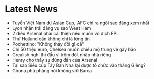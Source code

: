 # Latest News
-  Tuyển Việt Nam dự Asian Cup, AFC chỉ ra ngôi sao đáng xem nhất
-  Lyon nhận trái đắng vụ sao West Ham
-  2 điều Arsenal phải cải thiện nếu muốn vô địch EPL
-  Thứ Hojlund cần không chỉ là lòng tin
-  Pochettino: "Không thay đổi gì cả"
-  Chi 50 triệu euro, Chelsea muốn chiêu mộ trung vệ gây bão
-  Grealish nghỉ thi đấu vì trộm đột nhập nhà riêng
-  Henry cho thấy sự đúng đắn của Arsenal
-  Tại sao Siêu cúp Tây Ban Nha lại được tổ chức vào tháng Giêng?
-  Girona phũ phàng nói không với Barca
